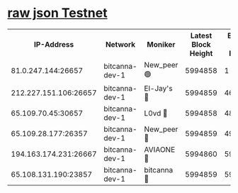 [raw json Testnet](https://rpc-check.bcat.stavr.tech/bcat/rpc-bcat-result.json)
=


<table><tr><th>IP-Address</th><th>Network</th><th>Moniker</th><th>Latest Block Height</th><th>Earliest Block Height</th><th>Catching Up</th><th>Tx Index</th><th>Voting Power</th><th>Scan Time</th></tr><tr><td>81.0.247.144:26657</td><td>bitcanna-dev-1</td><td>New_peer 🟢</td><td>5994858</td><td>1</td><td>False</td><td>on</td><td>0</td><td>2024-01-15T22:31:59.070555030UTC</td></tr><tr><td>212.227.151.106:26657</td><td>bitcanna-dev-1</td><td>El-Jay's 🔴</td><td>5994859</td><td>4670391</td><td>False</td><td>on</td><td>2218164</td><td>2024-01-15T22:32:05.878879480UTC</td></tr><tr><td>65.109.70.45:30657</td><td>bitcanna-dev-1</td><td>L0vd 🔴</td><td>5994858</td><td>4828155</td><td>False</td><td>on</td><td>7920</td><td>2024-01-15T22:31:59.453052528UTC</td></tr><tr><td>65.109.28.177:26357</td><td>bitcanna-dev-1</td><td>New_peer 🔴</td><td>5994859</td><td>4952911</td><td>False</td><td>on</td><td>2237067</td><td>2024-01-15T22:32:06.258900305UTC</td></tr><tr><td>194.163.174.231:26667</td><td>bitcanna-dev-1</td><td>AVIAONE 🔴</td><td>5994860</td><td>5980001</td><td>False</td><td>on</td><td>1949865</td><td>2024-01-15T22:32:13.177207210UTC</td></tr><tr><td>65.108.131.190:23857</td><td>bitcanna-dev-1</td><td>bitcanna 🔴</td><td>5994859</td><td>5990859</td><td>False</td><td>off</td><td>82368</td><td>2024-01-15T22:32:06.677787472UTC</td></tr></table>